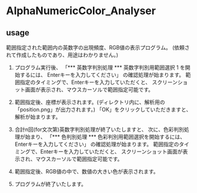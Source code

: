 # AlphaNumericColor_Analyser

## usage
範囲指定された範囲内の英数字の出現頻度、RGB値の表示プログラム。
(依頼されて作成したものであり、用途はわかりません。)


1. プログラム実行後、
「*** 英数字判別処理 ***
英数字判別用範囲選択 1 を開始するには、
Enterキーを入力してください」
の確認処理が始まります。
範囲指定のタイミングで、Enterキーを入力していただくと、
スクリーンショット画面が表示され、マウスカーソルで範囲指定可能です。

2. 範囲指定後、座標が表示されます。(ディレクトリ内に、解析用の「position.png」が出力されます。)
「OK」をクリックしていただきますと、解析が始まります。

3. 合計n回(for文次第)英数字判別処理が終了いたしますと、
次に、色彩判別処理が始まり、
「*** 色判別処理 ***
色彩判別用範囲選択を開始するには、
Enterキーを入力してください」
の確認処理が始まります。
範囲指定のタイミングで、Enterキーを入力していただくと、
スクリーンショット画面が表示され、マウスカーソルで範囲指定可能です。

4. 範囲指定後、RGB値の中で、数値の大きい色が表示されます。

5. プログラムが終了いたします。

